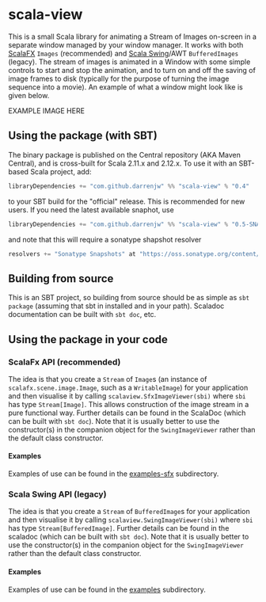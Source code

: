 # scala-view

This is a small Scala library for animating a Stream of Images on-screen in a separate window managed by your window manager. It works with both [ScalaFX](http://www.scalafx.org/) `Images` (recommended) and [Scala Swing](https://github.com/scala/scala-swing)/AWT `BufferedImages` (legacy). The stream of images is animated in a Window with some simple controls to start and stop the animation, and to turn on and off the saving of image frames to disk (typically for the purpose of turning the image sequence into a movie). An example of what a window might look like is given below.

EXAMPLE IMAGE HERE

## Using the package (with SBT)

The binary package is published on the Central repository (AKA Maven Central), and is cross-built for Scala 2.11.x and 2.12.x. To use it with an SBT-based Scala project, add:
```scala
libraryDependencies += "com.github.darrenjw" %% "scala-view" % "0.4"
```
to your SBT build for the "official" release. This is recommended for new users. If you need the latest available snaphot, use
```scala
libraryDependencies += "com.github.darrenjw" %% "scala-view" % "0.5-SNAPSHOT"
```
and note that this will require a sonatype shapshot resolver
```scala
resolvers += "Sonatype Snapshots" at "https://oss.sonatype.org/content/repositories/snapshots/"
```

## Building from source

This is an SBT project, so building from source should be as simple as `sbt package` (assuming that sbt in installed and in your path). Scaladoc documentation can be built with `sbt doc`, etc.

## Using the package in your code

### ScalaFx API (recommended)

The idea is that you create a `Stream` of `Image`s (an instance of `scalafx.scene.image.Image`, such as a `WritableImage`) for your application and then visualise it by calling `scalaview.SfxImageViewer(sbi)` where `sbi` has type `Stream[Image]`. This allows construction of the image stream in a pure functional way. Further details can be found in the ScalaDoc (which can be built with `sbt doc`). Note that it is usually better to use the constructor(s) in the companion object for the `SwingImageViewer` rather than the default class constructor.

#### Examples

Examples of use can be found in the [examples-sfx](examples-sfx/) subdirectory.

### Scala Swing API (legacy)

The idea is that you create a `Stream` of `BufferedImage`s for your application and then visualise it by calling `scalaview.SwingImageViewer(sbi)` where `sbi` has type `Stream[BufferedImage]`. Further details can be found in the scaladoc (which can be built with `sbt doc`). Note that it is usually better to use the constructor(s) in the companion object for the `SwingImageViewer` rather than the default class constructor.

#### Examples

Examples of use can be found in the [examples](examples/) subdirectory.

